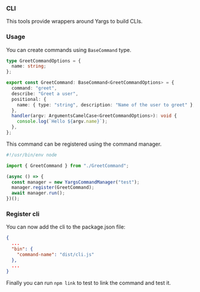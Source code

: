 ### CLI

This tools provide wrappers around Yargs to build CLIs.

### Usage

You can create commands using `BaseCommand` type.

```ts
type GreetCommandOptions = {
  name: string;
};

export const GreetCommand: BaseCommand<GreetCommandOptions> = {
  command: "greet",
  describe: "Greet a user",
  positional: {
    name: { type: "string", description: "Name of the user to greet" },
  },
  handler(argv: ArgumentsCamelCase<GreetCommandOptions>): void {
    console.log(`Hello ${argv.name}`);
  },
};
```

This command can be registered using the command manager.

```ts
#!/usr/bin/env node

import { GreetCommand } from "./GreetCommand";

(async () => {
  const manager = new YargsCommandManager("test");
  manager.register(GreetCommand);
  await manager.run();
})();
```

### Register cli

You can now add the cli to the package.json file:

```json
{
  ...
  "bin": {
    "command-name": "dist/cli.js"
  },
  ...
}
```

Finally you can run `npm link` to test to link the command and test it.